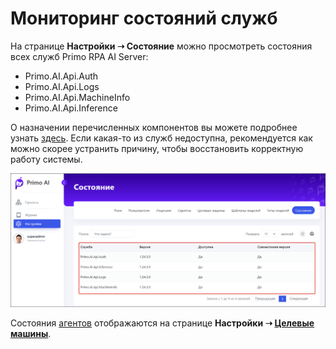 # Мониторинг состояний служб

На странице **Настройки ➝ Состояние** можно просмотреть состояния всех служб Primo RPA AI Server:
* Primo.AI.Api.Auth 
* Primo.AI.Api.Logs 
* Primo.AI.Api.MachineInfo
* Primo.AI.Api.Inference 

О назначении перечисленных компонентов вы можете подробнее узнать [здесь](https://docs.primo-rpa.ru/primo-rpa/primo-rpa-ai-server/common/components). Если какая-то из служб недоступна, рекомендуется как можно скорее устранить причину, чтобы восстановить корректную работу системы.

![](<../../../.gitbook/assets1/primo-ai/statuses.png>)

Состояния [агентов](https://docs.primo-rpa.ru/primo-rpa/primo-rpa-ai-server/glossary#agent) отображаются на странице **Настройки ➝ [Целевые машины](https://docs.primo-rpa.ru/primo-rpa/primo-rpa-ai-server/admin/machines)**.
